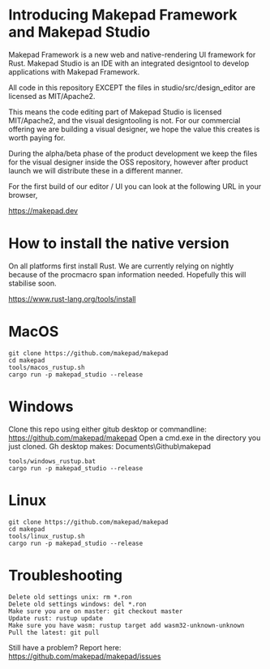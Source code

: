 # Introducing Makepad Framework and Makepad Studio

Makepad Framework is a new web and native-rendering UI framework for Rust.
Makepad Studio is an IDE with an integrated designtool to develop applications with Makepad Framework.

All code in this repository EXCEPT the files in studio/src/design_editor are licensed as MIT/Apache2.

This means the code editing part of Makepad Studio is licensed MIT/Apache2, and the visual designtooling is not.
For our commercial offering we are building a visual designer, we hope the value this creates is worth paying for.

During the alpha/beta phase of the product development we keep the files for the visual designer inside the OSS repository,
however after product launch we will distribute these in a different manner.

For the first build of our editor / UI you can look at the following URL in your browser,

https://makepad.dev

# How to install the native version

On all platforms first install Rust. 
We are currently relying on nightly because of the procmacro span information needed. Hopefully this will stabilise soon.

https://www.rust-lang.org/tools/install

# MacOS

```
git clone https://github.com/makepad/makepad
cd makepad
tools/macos_rustup.sh
cargo run -p makepad_studio --release
```

# Windows

Clone this repo using either gitub desktop or commandline: https://github.com/makepad/makepad
Open a cmd.exe in the directory you just cloned. Gh desktop makes: Documents\\Github\\makepad

```
tools/windows_rustup.bat
cargo run -p makepad_studio --release
```

# Linux
```
git clone https://github.com/makepad/makepad
cd makepad
tools/linux_rustup.sh
cargo run -p makepad_studio --release
```

# Troubleshooting
```
Delete old settings unix: rm *.ron
Delete old settings windows: del *.ron
Make sure you are on master: git checkout master
Update rust: rustup update
Make sure you have wasm: rustup target add wasm32-unknown-unknown
Pull the latest: git pull
```

Still have a problem? Report here: https://github.com/makepad/makepad/issues
